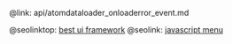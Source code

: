 @link: api/atomdataloader_onloaderror_event.md

@seolinktop: [best ui framework](https://webix.com)
@seolink: [javascript menu](https://webix.com/widget/menu/)